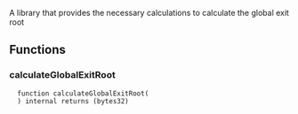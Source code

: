 
A library that provides the necessary calculations to calculate the global exit root

## Functions
### calculateGlobalExitRoot
```solidity
  function calculateGlobalExitRoot(
  ) internal returns (bytes32)
```




